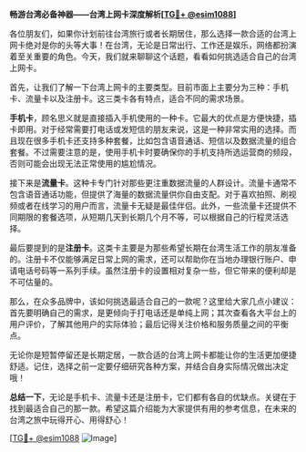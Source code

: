 **畅游台湾必备神器——台湾上网卡深度解析[[TG💪+ @esim1088](https://t.me/s/esim1088)]**

各位朋友们，如果你计划前往台湾旅行或者长期居住，那么选择一款合适的台湾上网卡绝对是你的头等大事！在台湾，无论是日常出行、工作还是娱乐，网络都扮演着至关重要的角色。今天，我们就来聊聊这个话题，看看如何挑选适合自己的台湾上网卡。

首先，让我们了解一下台湾上网卡的主要类型。目前市面上主要分为三种：手机卡、流量卡以及注册卡。这三类卡各有特点，适合不同的需求场景。

**手机卡**，顾名思义就是直接插入手机使用的一种卡。它最大的优点是方便快捷，插卡即用。对于经常需要打电话或发短信的朋友来说，这是一种非常实用的选择。而且现在很多手机卡还支持多种套餐，比如包含语音通话、短信以及数据流量的组合套餐。不过需要注意的是，使用手机卡时要确保你的手机支持所选运营商的频段，否则可能会出现无法正常使用的尴尬情况。

接下来是**流量卡**。这种卡专门针对那些更注重数据流量的人群设计。流量卡通常不包含语音通话功能，但提供了海量的数据流量供你自由支配。对于喜欢拍照、刷视频或者在线学习的用户而言，流量卡无疑是最佳伴侣。此外，一些流量卡还提供不同期限的套餐选项，从短期几天到长期几个月不等，可以根据自己的行程灵活选择。

最后要提到的是**注册卡**。这类卡主要是为那些希望长期在台湾生活工作的朋友准备的。注册卡不仅能够满足日常上网的需求，还可以帮助你在当地办理银行账户、申请电话号码等一系列手续。虽然注册卡的设置相对复杂一些，但它带来的便利却是不可估量的。

那么，在众多品牌中，该如何挑选最适合自己的一款呢？这里给大家几点小建议：首先要明确自己的需求，是更倾向于打电话还是单纯上网；其次查看各大平台上的用户评价，了解其他用户的实际体验；最后记得关注价格和服务质量之间的平衡点。

无论你是短暂停留还是长期定居，一款合适的台湾上网卡都能让你的生活更加便捷舒适。记住，选择之前一定要仔细研究各种方案，并结合自身实际情况做出决定哦！

**总结一下**，无论是手机卡、流量卡还是注册卡，它们都有各自的优缺点。关键在于找到最适合自己的那一款。希望这篇介绍能为大家提供有用的参考信息，在未来的台湾之旅中玩得开心、用得舒心！

[[TG💪+ @esim1088](https://t.me/s/esim1088) ![Image](https://i.postimg.cc/4NQfJmqS/Snipaste-2025-05-13-00-14-12.png)]